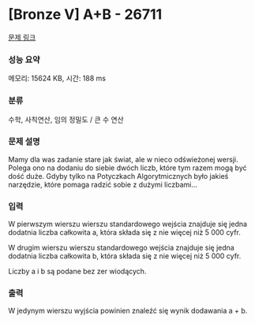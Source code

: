 # [Bronze V] A+B - 26711 

[문제 링크](https://www.acmicpc.net/problem/26711) 

### 성능 요약

메모리: 15624 KB, 시간: 188 ms

### 분류

수학, 사칙연산, 임의 정밀도 / 큰 수 연산

### 문제 설명

<p>Mamy dla was zadanie stare jak świat, ale w nieco odświeżonej wersji. Polega ono na dodaniu do siebie dwóch liczb, które tym razem mogą być dość duże. Gdyby tylko na Potyczkach Algorytmicznych było jakieś narzędzie, które pomaga radzić sobie z dużymi liczbami...</p>

### 입력 

 <p>W pierwszym wierszu wierszu standardowego wejścia znajduje się jedna dodatnia liczba całkowita a, która składa się z nie więcej niż 5 000 cyfr.</p>

<p>W drugim wierszu wierszu standardowego wejścia znajduje się jedna dodatnia liczba całkowita b, która składa się z nie więcej niż 5 000 cyfr.</p>

<p>Liczby a i b są podane bez zer wiodących.</p>

### 출력 

 <p>W jedynym wierszu wyjścia powinien znaleźć się wynik dodawania a + b.</p>

